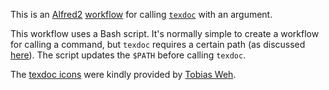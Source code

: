 This is an [Alfred2](http://www.alfredapp.com/) [workflow](http://support.alfredapp.com/workflows) for calling <a href="http://tug.org/texdoc/">`texdoc`</a> with an argument.

This workflow uses a Bash script. It's normally simple to create a workflow for calling a command, but `texdoc` requires a certain path (as discussed [here](http://tex.stackexchange.com/questions/29109/use-texdoc-within-a-shell-script-in-alfred-app-doesnt-work)). The script updates the `$PATH` before calling `texdoc`.

The [texdoc icons](https://github.com/spl/texdoc-alfred-workflow/tree/master/icons) were kindly provided by [Tobias Weh](http://www.tweh.de/).
